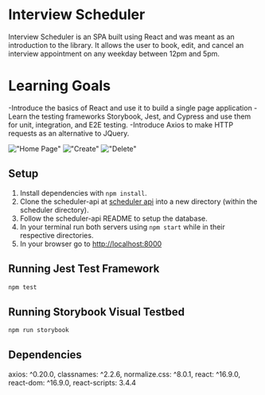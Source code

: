 # Interview Scheduler

Interview Scheduler is an SPA built using React and was meant as an introduction to the library. It allows the user to book, edit, and cancel an interview appointment on any weekday between 12pm and 5pm.

# Learning Goals
-Introduce the basics of React and use it to build a single page application
-Learn the testing frameworks Storybook, Jest, and Cypress and use them for unit, integration, and E2E testing.
-Introduce Axios to make HTTP requests as an alternative to JQuery.


!["Home Page"](https://github.com/ItsGentleBen/scheduler/blob/master/public/images/Display.png)
!["Create"](https://github.com/ItsGentleBen/scheduler/blob/master/public/images/Create.png)
!["Delete"](https://github.com/ItsGentleBen/scheduler/blob/master/public/images/Delete.png)

## Setup

1. Install dependencies with `npm install`.
2. Clone the scheduler-api at [scheduler api](https://github.com/ItsGentleBen/scheduler-api) into a new directory (within the scheduler directory).
3. Follow the scheduler-api README to setup the database.
4. In your terminal run both servers using `npm start` while in their respective directories.
5. In your browser go to [http://localhost:8000](http://localhost:8000)

## Running Jest Test Framework

```sh
npm test
```

## Running Storybook Visual Testbed

```sh
npm run storybook
```

## Dependencies

axios: ^0.20.0,
classnames: ^2.2.6,
normalize.css: ^8.0.1,
react: ^16.9.0,
react-dom: ^16.9.0,
react-scripts: 3.4.4
